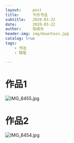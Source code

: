 ```yaml
---
layout:     post
title:      今日书法
subtitle:   2020-03-22
date:       2020-03-22
author:     张成东
header-img: img/mountain.jpg
catalog: true
tags:
    - 书法
    - 随笔

---
```

# 作品1

![IMG_8455.jpg](https://i.loli.net/2020/03/22/fq8YjmPCckeDisg.jpg)

# 作品2

![IMG_8454.jpg](https://i.loli.net/2020/03/22/lbM64t9h2xYSVRq.jpg)